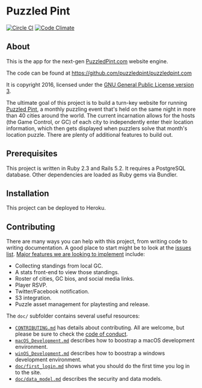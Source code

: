 Puzzled Pint
============

[![Circle CI](https://img.shields.io/circleci/project/PuzzledPint/puzzledpint.com.svg?style=plastic)](https://circleci.com/gh/PuzzledPint/puzzledpint.com)
[![Code Climate](https://codeclimate.com/github/PuzzledPint/puzzledpint.com/badges/gpa.svg)](https://codeclimate.com/github/PuzzledPint/puzzledpint.com)

About
-----

This is the app for the next-gen [PuzzledPint.com](http://puzzledpint.com) website engine.

The code can be found at <https://github.com/puzzledpint/puzzledpint.com>

It is copyright 2016, licensed under the [GNU General Public License version 3](LICENSING.md).

The ultimate goal of this project is to build a turn-key website for running [Puzzled Pint](http://www.puzzledpint.com/), a monthly puzzling event that's held on the same night in more than 40 cities around the world. The current incarnation allows for the hosts (the Game Control, or GC) of each city to independently enter their location information, which then gets displayed when puzzlers solve that month's location puzzle. There are plenty of additional features to build out.

Prerequisites
-------------

This project is written in Ruby 2.3 and Rails 5.2. It requires a PostgreSQL database. Other dependencies are loaded as Ruby gems via Bundler.

Installation
------------

This project can be deployed to Heroku.

Contributing
-------------

There are many ways you can help with this project, from writing code to writing documentation. A good place to start might be to look at the [issues list](https://github.com/puzzledpint/puzzledpint.com/issues). [Major features we are looking to implement](https://github.com/puzzledpint/puzzledpint.com/issues?q=is%3Aopen+is%3Aissue+label%3Afeature) include:

- Collecting standings from local GC.
- A stats front-end to view those standings.
- Roster of cities, GC bios, and social media links.
- Player RSVP.
- Twitter/Facebook notification.
- S3 integration.
- Puzzle asset management for playtesting and release.

The `doc/` subfolder contains several useful resources:

- [`CONTRIBUTING.md`](doc/CONTRIBUTING.md) has details about contributing. All are welcome, but please be sure to check the [code of conduct](doc/CODE_OF_CONDUCT.md).
- [`macOS_Development.md`](doc/macOS_Development.md) describes how to boostrap a macOS development environment.
- [`winOS_Development.md`](doc/winOS_Development.md) describes how to boostrap a windows development environment.
- [`doc/first_login.md`](doc/first_login.md) shows what you should do the first time you log in to the site.
- [`doc/data_model.md`](doc/data_model.md) describes the security and data models.
